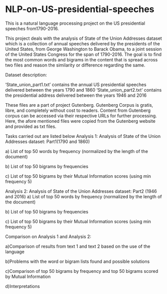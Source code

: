 # NLP-on-US-presidential-speeches
This is a natural language processing project on the US presidential speeches from1790-2016.


This project deals with the analysis of State of the Union Addresses dataset which is a
collection of annual speeches delivered by the presidents of the United States, from George
Washington to Barack Obama, to a joint session of the United States Congress for the span of
1790-2016. The goal is to find the most common words and bigrams in the content that is
spread across two files and reason the similarity or difference regarding the same.


Dataset description:


‘State_union_part1.txt’ contains the annual US presidential speeches delivered between the years 1790 and 1860
‘State_union_part2.txt’ contains the presidential address delivered between the years 1946 and 2016



These files are a part of project Gutenberg. Gutenberg Corpus is gratis, libre, and completely without cost to readers. 
Content from Gutenberg corpus can be accessed via their respective URLs for further processing. 
Here, the afore mentioned files were copied from the Gutenberg website and provided as txt files.


Tasks carried out are listed below
Analysis 1: Analysis of State of the Union Addresses dataset: Part1(1790 and 1860)

a) List of top 50 words by frequency (normalized by the length of the document) 

b) List of top 50 bigrams by frequencies

c) List of top 50 bigrams by their Mutual Information scores (using min frequency 5) 


Analysis 2: Analysis of State of the Union Addresses dataset: Part2 (1946 and 2016)
a) List of top 50 words by frequency (normalized by the length of the document) 

b) List of top 50 bigrams by frequencies 

c) List of top 50 bigrams by their Mutual Information scores (using min frequency 5) 


Comparison on Analysis 1 and Analysis 2: 

a)Comparison of results from text 1 and text 2 based on the use of the language 

b)Problems with the word or bigram lists found and possible solutions 

c)Comparison of top 50 bigrams by frequency and top 50 bigrams scored by Mutual Information

d)Interpretations
